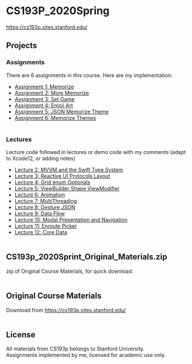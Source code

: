 # CS193P_2020Spring

https://cs193p.sites.stanford.edu/

## Projects
### Assignments 
There are 6 assignments in this course. Here are my implementation:
 * [Assignment 1: Memorize](https://github.com/EpiGardenia/CS193P_2020Spring/tree/master/Projects/Assignments/CS193p_2020_Assignment1)
 * [Assignment 2: More Memorize](https://github.com/EpiGardenia/CS193P_2020Spring/tree/master/Projects/Assignments/CS193p_2020_Assignment2)
 * [Assignment 3: Set Game](https://github.com/EpiGardenia/CS193P_2020Spring/tree/master/Projects/Assignments/Assignment3_SetGame)
 * [Assignment 4: Emoji Art](https://github.com/EpiGardenia/CS193P_2020Spring/tree/master/Projects/Assignments/Assignment4_EmojiArt)
 * [Assignment 5: JSON Memorize Theme](https://github.com/EpiGardenia/CS193P_2020Spring/tree/master/Projects/Assignments/Assignemnt5_JSON_Memorize_Theme)
 * [Assignment 6: Memorize Themes](https://github.com/EpiGardenia/CS193P_2020Spring/tree/master/Projects/Assignments/Assignment6_MemorizeThemes)
<br><br>

### Lectures
Lecture code followed in lectures or demo code with my comments (adapt to Xcode12, or adding notes)
* [Lecture 2: MVVM and the Swift Type System](https://github.com/EpiGardenia/CS193P_2020Spring/tree/master/Projects/Lectures/Lecture2)
* [Lecture 3: Reactive UI Protocols Layout](https://github.com/EpiGardenia/CS193P_2020Spring/tree/master/Projects/Lectures/Lecture3)
* [Lecture 4: Grid enum Optionals](https://github.com/EpiGardenia/CS193P_2020Spring/tree/master/Projects/Lectures/Lecture4)
* [Lecture 5: ViewBuilder Shape ViewModifier](https://github.com/EpiGardenia/CS193P_2020Spring/tree/master/Projects/Lectures/Lecture5)
* [Lecture 6: Animation](https://github.com/EpiGardenia/CS193P_2020Spring/tree/master/Projects/Lectures/Lecture6)
* [Lecture 7: MultiThreading](https://github.com/EpiGardenia/CS193P_2020Spring/tree/master/Projects/Lectures/Lecture7)
* [Lecture 8: Gesture JSON](https://github.com/EpiGardenia/CS193P_2020Spring/tree/master/Projects/Lectures/Lecture8)
* [Lecture 9: Data Flow](https://github.com/EpiGardenia/CS193P_2020Spring/tree/master/Projects/Lectures/Lecture9)
* [Lecture 10: Modal Presentation and Navigation](https://github.com/EpiGardenia/CS193P_2020Spring/tree/master/Projects/Lectures/Lecture10)
* [Lecture 11: Enroute Picker](https://github.com/EpiGardenia/CS193P_2020Spring/tree/master/Projects/Lectures/Lecture11)
* [Lecture 12: Core Data](https://github.com/EpiGardenia/CS193P_2020Spring/tree/master/Projects/Lectures/Lecture12)
<br><br>
## CS193p_2020Sprint_Original_Materials.zip
zip of Original Course Materials, for quick download.
<br><br>

## Original Course Materials
Download from https://cs193p.sites.stanford.edu/
<br><br>


## License
All materials from CS193p belongs to Stanford University.<br>
Assignments implemented by me, licensed for academic use only.
